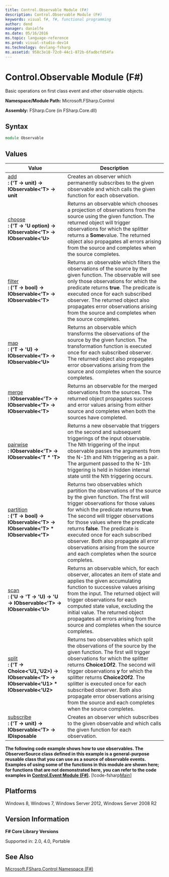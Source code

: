 ```yaml
---
title: Control.Observable Module (F#)
description: Control.Observable Module (F#)
keywords: visual f#, f#, functional programming
author: dend
manager: danielfe
ms.date: 05/16/2016
ms.topic: language-reference
ms.prod: visual-studio-dev14
ms.technology: devlang-fsharp
ms.assetid: 958c3e18-72c0-44c1-872b-6fadbcfd54fa 
---
```


# Control.Observable Module (F#)

Basic operations on first class event and other observable objects.

**Namespace/Module Path:** Microsoft.FSharp.Control

**Assembly:** FSharp.Core (in FSharp.Core.dll)


## Syntax

```fsharp
module Observable
```

## Values


|Value|Description|
|-----|-----------|
|[add](https://msdn.microsoft.com/library/f4723e85-4fd0-41e5-b31a-a6f2cf07c43a)<br />**: ('T -&gt; unit) -&gt; IObservable&lt;'T&gt; -&gt; unit**|Creates an observer which permanently subscribes to the given observable and which calls the given function for each observation.|
|[choose](https://msdn.microsoft.com/library/75191474-af8a-4eb8-bc39-34f0e55a4368)<br />**: ('T -&gt; 'U option) -&gt; IObservable&lt;'T&gt; -&gt; IObservable&lt;'U&gt;**|Returns an observable which chooses a projection of observations from the source using the given function. The returned object will trigger observations for which the splitter returns a **Some**value. The returned object also propagates all errors arising from the source and completes when the source completes.|
|[filter](https://msdn.microsoft.com/library/c7957b74-9d92-4a5d-9f0a-43b51179e6c8)<br />**: ('T -&gt; bool) -&gt; IObservable&lt;'T&gt; -&gt; IObservable&lt;'T&gt;**|Returns an observable which filters the observations of the source by the given function. The observable will see only those observations for which the predicate returns **true**. The predicate is executed once for each subscribed observer. The returned object also propagates error observations arising from the source and completes when the source completes.|
|[map](https://msdn.microsoft.com/library/e3274517-65e4-4c3c-aa9f-61a5c4ba1031)<br />**: ('T -&gt; 'U) -&gt; IObservable&lt;'T&gt; -&gt; IObservable&lt;'U&gt;**|Returns an observable which transforms the observations of the source by the given function. The transformation function is executed once for each subscribed observer. The returned object also propagates error observations arising from the source and completes when the source completes.|
|[merge](https://msdn.microsoft.com/library/33e40753-6895-41a8-acd5-85fcb4eb7524)<br />**: IObservable&lt;'T&gt; -&gt; IObservable&lt;'T&gt; -&gt; IObservable&lt;'T&gt;**|Returns an observable for the merged observations from the sources. The returned object propagates success and error values arising from either source and completes when both the sources have completed.|
|[pairwise](https://msdn.microsoft.com/library/62641615-858c-41f3-8bd3-bc5e71eec783)<br />**: IObservable&lt;'T&gt; -&gt; IObservable&lt;'T &#42; 'T&gt;**|Returns a new observable that triggers on the second and subsequent triggerings of the input observable. The Nth triggering of the input observable passes the arguments from the N-1th and Nth triggering as a pair. The argument passed to the N-1th triggering is held in hidden internal state until the Nth triggering occurs.|
|[partition](https://msdn.microsoft.com/library/31619722-11a8-498c-88e4-8be7591a2160)<br />**: ('T -&gt; bool) -&gt; IObservable&lt;'T&gt; -&gt; IObservable&lt;'T&gt; &#42; IObservable&lt;'T&gt;**|Returns two observables which partition the observations of the source by the given function. The first will trigger observations for those values for which the predicate returns **true**. The second will trigger observations for those values where the predicate returns **false**. The predicate is executed once for each subscribed observer. Both also propagate all error observations arising from the source and each completes when the source completes.|
|[scan](https://msdn.microsoft.com/library/a51f3116-1588-442a-b200-9e370155b9ff)<br />**: ('U -&gt; 'T -&gt; 'U) -&gt; 'U -&gt; IObservable&lt;'T&gt; -&gt; IObservable&lt;'U&gt;**|Returns an observable which, for each observer, allocates an item of state and applies the given accumulating function to successive values arising from the input. The returned object will trigger observations for each computed state value, excluding the initial value. The returned object propagates all errors arising from the source and completes when the source completes.|
|[split](https://msdn.microsoft.com/library/a628f66b-8712-4a5d-b9fc-ba2f323cb333)<br />**: ('T -&gt; Choice&lt;'U1,'U2&gt;) -&gt; IObservable&lt;'T&gt; -&gt; IObservable&lt;'U1&gt; &#42; IObservable&lt;'U2&gt;**|Returns two observables which split the observations of the source by the given function. The first will trigger observations for which the splitter returns **Choice1Of2**. The second will trigger observations **y** for which the splitter returns **Choice2Of2**. The splitter is executed once for each subscribed observer. Both also propagate error observations arising from the source and each completes when the source completes.|
|[subscribe](https://msdn.microsoft.com/library/19e66519-0b77-4396-8159-67ec47be0a63)<br />**: ('T -&gt; unit) -&gt; IObservable&lt;'T&gt; -&gt; IDisposable**|Creates an observer which subscribes to the given observable and which calls the given function for each observation.|
**The following code example shows how to use observables. The ObserverSource class defined in this example is a general-purpose reusable class that you can use as a source of observable events. Examples of using some of the functions in this module are shown here; for functions that are not demonstrated here, you can refer to the code examples in [Control.Event Module &#40;F&#35;&#41;](Control.Event-Module-%5BFSharp%5D.md).**
[!code-fsharp[Main](~/samples/snippets/fsharp/observables/snippet1.fs)]
## Platforms
Windows 8, Windows 7, Windows Server 2012, Windows Server 2008 R2


## Version Information
**F# Core Library Versions**

Supported in: 2.0, 4.0, Portable

## See Also
[Microsoft.FSharp.Control Namespace &#40;F&#35;&#41;](Microsoft.FSharp.Control-Namespace-%5BFSharp%5D.md)